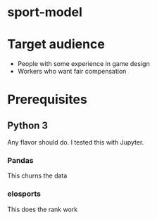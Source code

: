 # sport-model

# Target audience

* People with some experience in game design
* Workers who want fair compensation

# Prerequisites

## Python 3
Any flavor should do. I tested this with Jupyter.
### Pandas
   This churns the data
### elosports
   This does the rank work
